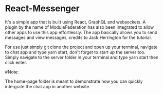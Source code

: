 # React-Messenger

It's a simple app that is built using React, GraphQL and websockets. A plugin by the name of ModuleFederation has also been
integrated to allow other apps to use this app effortlessly.
The app basically allows you to send messages and view messages, credits to Jack Herrington for the tutorial.

For use just simply git clone the project and open up your terminal, navigate to chat app and type yarn start, don't forget
to start up the server too. Simply navigate to the server folder in your terminal and type yarn start then click enter.

#Note:

The home-page folder is meant to demonstrate how you can quickly intergrate the chat app in another website.
